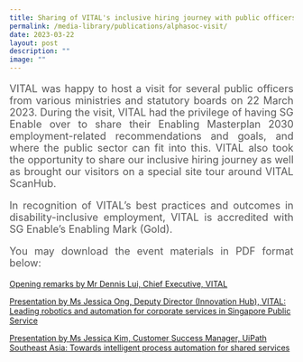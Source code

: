 ```yaml
---
title: Sharing of VITAL's inclusive hiring journey with public officers
permalink: /media-library/publications/alphasoc-visit/
date: 2023-03-22
layout: post
description: ""
image: ""
---
```

<p style="font-size: 18px;color:#585858;text-align:justify;">VITAL was happy to host a visit for several public officers from various ministries and statutory boards on 22 March 2023. During the visit, VITAL had the privilege of having SG Enable over to share their Enabling Masterplan 2030 employment-related recommendations and goals, and where the public sector can fit into this. VITAL also took the opportunity to share our inclusive hiring journey as well as brought our visitors on a special site tour around VITAL ScanHub.</p>

<p style="font-size: 18px;color:#585858;text-align:justify;">In recognition of VITAL’s best practices and outcomes in disability-inclusive employment, VITAL is accredited with SG Enable’s Enabling Mark (Gold).</p>

<p style="font-size: 18px;color:#585858;text-align:justify;">
You may download the event materials in PDF format below:
</p>
<a href="/files/COP opening.pdf">Opening remarks by Mr Dennis Lui, Chief Executive, VITAL</a> 

<a href="/files/COP VITAL.pdf">Presentation by Ms Jessica Ong, Deputy Director (Innovation Hub), VITAL: Leading robotics and automation for corporate services in Singapore Public Service</a> 

<a href="/files/COP UiPath.pdf">Presentation by Ms Jessica Kim, Customer Success Manager, UiPath Southeast Asia: Towards intelligent process automation for shared services</a> 